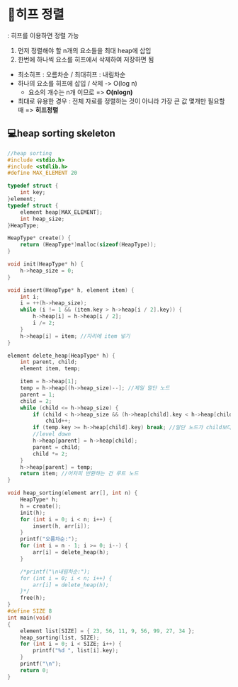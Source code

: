 # 🌅히프 정렬

: 히프를 이용하면 정렬 가능 
1. 먼저 정렬해야 할 n개의 요소들을 최대 heap에 삽입
2. 한번에 하나씩 요소를 히프에서 삭제하여 저장하면 됨
- 최소히프 : 오름차순 / 최대히프 : 내림차순
- 하나의 요소를 히프에 삽입 / 삭제 -> O(log n)
    - 요소의 개수는 n개 이므로 => **O(nlogn)**
- 최대로 유용한 경우 : 전체 자료를 정렬하는 것이 아니라 가장 큰 값 몇개만 필요할 때 
    => **히프정렬**

## 💻heap sorting skeleton

```C
//heap sorting
#include <stdio.h>
#include <stdlib.h>
#define MAX_ELEMENT 20

typedef struct {
	int key;
}element;
typedef struct {
	element heap[MAX_ELEMENT];
	int heap_size;
}HeapType;

HeapType* create() {
	return (HeapType*)malloc(sizeof(HeapType));
}

void init(HeapType* h) {
	h->heap_size = 0;
}

void insert(HeapType* h, element item) {
	int i;
	i = ++(h->heap_size);
	while (i != 1 && (item.key > h->heap[i / 2].key)) {
		h->heap[i] = h->heap[i / 2];
		i /= 2;
	}
	h->heap[i] = item; //자리에 item 넣기
}

element delete_heap(HeapType* h) {
	int parent, child;
	element item, temp;

	item = h->heap[1];
	temp = h->heap[(h->heap_size)--]; //제일 말단 노드
	parent = 1;
	child = 2;
	while (child <= h->heap_size) {
		if (child < h->heap_size && (h->heap[child].key < h->heap[child + 1].key))
			child++;
		if (temp.key >= h->heap[child].key) break; //말단 노드가 child보다 크면 그 위에 있어야 함
		//level down
		h->heap[parent] = h->heap[child];
		parent = child;
		child *= 2;
	}
	h->heap[parent] = temp;
	return item; //어차피 반환하는 건 루트 노드 
}

void heap_sorting(element arr[], int n) {
	HeapType* h;
	h = create();
	init(h);
	for (int i = 0; i < n; i++) {
		insert(h, arr[i]);
	}
	printf("오름차순:");
	for (int i = n - 1; i >= 0; i--) {
		arr[i] = delete_heap(h);
	}

	/*printf("\n내림차순:");
	for (int i = 0; i < n; i++) {
		arr[i] = delete_heap(h);
	}*/
	free(h);
}
#define SIZE 8
int main(void)
{
	element list[SIZE] = { 23, 56, 11, 9, 56, 99, 27, 34 };
	heap_sorting(list, SIZE);
	for (int i = 0; i < SIZE; i++) {
		printf("%d ", list[i].key);
	}
	printf("\n");
	return 0;
}
```